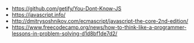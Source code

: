* https://github.com/getify/You-Dont-Know-JS
* https://javascript.info/
* http://dmitrysoshnikov.com/ecmascript/javascript-the-core-2nd-edition/
* https://www.freecodecamp.org/news/how-to-think-like-a-programmer-lessons-in-problem-solving-d1d8bf1de7d2/